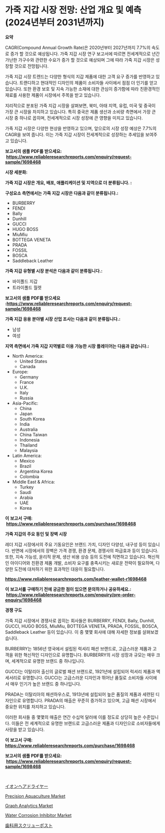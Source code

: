 <p><h1>가죽 지갑 시장 전망: 산업 개요 및 예측 (2024년부터 2031년까지)</h1></p><p><strong>요약</strong></p>
<p><p>CAGR(Compound Annual Growth Rate)은 2020년부터 2027년까지 7.7%의 속도로 증가 할 것으로 예상됩니다. 가죽 지갑 시장 연구 보고서에 따르면 전세계적으로 년간 가난한 가구수와 관련한 수요가 증가 할 것으로 예상되며 그에 따라 가죽 지갑 시장은 성장할 것으로 전망됩니다.</p><p>가죽 지갑 시장 트렌드는 다양한 형식의 지갑 제품에 대한 고객 요구 증가를 반영하고 있습니다. 트랜디하고 현대적인 디자인의 제품이 소비자들 사이에서 점점 더 인기를 얻고 있습니다. 또한 환경 보호 및 지속 가능한 소재에 대한 관심이 증가함에 따라 친환경적인 재료를 사용한 제품이 시장에서 주목을 받고 있습니다.</p><p>지리적으로 분포된 가죽 지갑 시장을 살펴보면, 북미, 아태 지역, 유럽, 미국 및 중국이 가장 큰 시장을 차지하고 있습니다. 특히 중국은 제품 생산과 소비량 측면에서 가장 큰 시장 중 하나로 꼽히며, 전세계적으로 시장 성장에 큰 영향을 미치고 있습니다.</p><p>가죽 지갑 시장은 다양한 현상을 반영하고 있으며, 앞으로의 시장 성장 예상은 7.7%의 CAGR을 보여 줍니다. 이는 가죽 지갑 시장이 전세계적으로 성장하는 추세임을 보여주고 있습니다.</p></p>
<p><strong>보고서의 샘플 PDF를 받으세요: &nbsp;<a href="https://www.reliableresearchreports.com/enquiry/request-sample/1698468">https://www.reliableresearchreports.com/enquiry/request-sample/1698468</a></strong></p>
<p><strong>시장 세분화:</strong></p>
<p><strong> 가죽 지갑 시장은 개요, 배포, 애플리케이션 및 지역으로 더 분류됩니다. :</strong></p>
<p><strong>구성요소 측면에서는 가죽 지갑 시장은 다음과 같이 분류됩니다.:</strong></p>
<p><ul><li>BURBERRY</li><li>FENDI</li><li>Bally</li><li>Dunhill</li><li>GUCCI</li><li>HUGO BOSS</li><li>MiuMiu</li><li>BOTTEGA VENETA</li><li>PRADA</li><li>FOSSIL</li><li>BOSCA</li><li>Saddleback Leather</li></ul></p>
<p><strong> 가죽 지갑 유형별 시장 분석은 다음과 같이 분류됩니다.:</strong></p>
<p><ul><li>바이폴드 지갑</li><li>트라이폴드 월렛</li></ul></p>
<p><strong>보고서의 샘플 PDF를 받으세요 :<a href="https://www.reliableresearchreports.com/enquiry/request-sample/1698468">https://www.reliableresearchreports.com/enquiry/request-sample/1698468</a></strong></p>
<p><strong> 가죽 지갑 응용 분야별 시장 산업 조사는 다음과 같이 분류됩니다.:</strong></p>
<p><ul><li>남성</li><li>여성</li></ul></p>
<p><strong>지역 측면에서 가죽 지갑 지역별로 이용 가능한 시장 플레이어는 다음과 같습니다.:</strong></p>
<p><ul>
    <li>
        North America:
        <ul>
            <li>United States</li>
            <li>Canada</li>
        </ul>
    </li>
    <li>
        Europe:
        <ul>
            <li>Germany</li>
            <li>France</li>
            <li>U.K.</li>
            <li>Italy</li>
            <li>Russia</li>
        </ul>
    </li>
    <li>
        Asia-Pacific:
        <ul>
            <li>China</li>
            <li>Japan</li>
            <li>South Korea</li>
            <li>India</li>
            <li>Australia</li>
            <li>China Taiwan</li>
            <li>Indonesia</li>
            <li>Thailand</li>
            <li>Malaysia</li>
        </ul>
    </li>
    <li>
        Latin America:
        <ul>
            <li>Mexico</li>
            <li>Brazil</li>
            <li>Argentina Korea</li>
            <li>Colombia</li>
        </ul>
    </li>
    <li>
        Middle East & Africa:
        <ul>
            <li>Turkey</li>
            <li>Saudi</li>
            <li>Arabia</li>
            <li>UAE</li>
            <li>Korea</li>
        </ul>
    </li>
    </ul></p>
<p><strong>이 보고서 구매: &nbsp;<a href="https://www.reliableresearchreports.com/purchase/1698468">https://www.reliableresearchreports.com/purchase/1698468</a></strong></p>
<p><strong>가죽 지갑의 주요 동인 및 장벽 시장</strong></p>
<p><p>레더 지갑 시장에서의 주요 기동요인은 브랜드 가치, 디자인 다양성, 내구성 등이 있습니다. 반면에 시장에서의 장벽은 가격 경쟁, 환경 문제, 경쟁사의 파급효과 등이 있습니다. 또한, 지속 가능성, 윤리적 문제, 생산 비용 상승 등의 도전에 직면하고 있습니다. 혁신적인 아이디어와 친환경 제품 개발, 소비자 요구를 충족시키는 새로운 전략이 필요하며, 다양한 도전에 대처하기 위한 효과적인 대응이 필요합니다.</p></p>
<p><strong><a href="https://www.reliableresearchreports.com/leather-wallet-r1698468">https://www.reliableresearchreports.com/leather-wallet-r1698468</a></strong></p>
<p><strong>이 보고서를 구매하기 전에 궁금한 점이 있으면 문의하거나 공유하세요.: &nbsp;<a href="https://www.reliableresearchreports.com/enquiry/pre-order-enquiry/1698468">https://www.reliableresearchreports.com/enquiry/pre-order-enquiry/1698468</a></strong></p>
<p><strong>경쟁 구도</strong></p>
<p><p>가죽 지갑 시장에서 경쟁사로 꼽히는 회사들은 BURBERRY, FENDI, Bally, Dunhill, GUCCI, HUGO BOSS, MiuMiu, BOTTEGA VENETA, PRADA, FOSSIL, BOSCA, Saddleback Leather 등이 있습니다. 이 중 몇몇 회사에 대해 자세한 정보를 살펴보겠습니다.</p><p>BURBERRY는 1856년 영국에서 설립된 럭셔리 패션 브랜드로, 고급스러운 제품과 고객을 위한 혁신적인 디자인으로 유명합니다. BURBERRY의 시장 성장과 규모는 매우 크며, 세계적으로 유명한 브랜드 중 하나입니다.</p><p>GUCCI는 이탈리아 출신의 글로벌 패션 브랜드로, 1921년에 설립되어 럭셔리 제품과 액세서리로 유명합니다. GUCCI는 고급스러운 디자인과 뛰어난 품질로 소비자들 사이에서 매우 인기가 높은 브랜드 중 하나입니다.</p><p>PRADA는 이탈리아의 패션하우스로, 1913년에 설립되어 높은 품질의 제품과 세련된 디자인으로 유명합니다. PRADA의 매출은 꾸준히 증가하고 있으며, 고급 패션 시장에서 중요한 위치를 차지하고 있습니다.</p><p>이러한 회사들 중 몇몇의 매출은 연간 수십억 달러에 이를 정도로 상당히 높은 수준입니다. 이들은 전 세계적으로 유명한 브랜드로 고급스러운 제품과 디자인으로 소비자들에게 사랑을 받고 있습니다.</p></p>
<p><strong>이 보고서 구매: &nbsp; <a href="https://www.reliableresearchreports.com/purchase/1698468">https://www.reliableresearchreports.com/purchase/1698468</a></strong></p>
<p><strong>보고서의 샘플 PDF를 받으세요: &nbsp;<a href="https://www.reliableresearchreports.com/enquiry/request-sample/1698468">https://www.reliableresearchreports.com/enquiry/request-sample/1698468</a></strong><strong></strong></p>
<p>&nbsp;</p>
<p><p><a href="https://github.com/qwpelcjko9242629/Market-Research-Report-List-1/blob/main/617404524961.md">イオンヘアドライヤー</a></p><p><a href="https://github.com/eeaveuhhh/Market-Research-Report-List-2/blob/main/precision-aquaculture-market.md">Precision Aquaculture Market</a></p><p><a href="https://github.com/khayangel/Market-Research-Report-List-2/blob/main/graph-analytics-market.md">Graph Analytics Market</a></p><p><a href="https://issuu.com/reportprime-2/docs/water-corrosion-inhibitor-market-size-2030.pptx">Water Corrosion Inhibitor Market</a></p><p><a href="https://github.com/gfggqjbfys368009/Market-Research-Report-List-1/blob/main/274301024962.md">歯科用スクリューポスト</a></p></p>